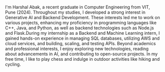 I'm Harshal Abak, a recent graduate in Computer Engineering from VIT, Pune (2024). Throughout my studies, I developed a strong interest in Generative AI and Backend Development. These interests led me to work on various projects, enhancing my proficiency in programming languages like C++, Java, and Python, as well as backend technologies such as Node.js and Flask.During my internship as a Backend and Machine Learning intern, I gained hands-on experience in managing SQL databases, utilizing AWS and cloud services, and building, scaling, and testing APIs. 
Beyond academics and professional interests, I enjoy exploring new technologies, reading about advancements in AI, and contributing to open-source projects. In my free time, I like to play chess and indulge in outdoor activities like hiking and cycling.

